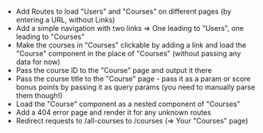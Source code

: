 <ul>
  <li>Add Routes to load "Users" and "Courses" on different pages (by entering a URL, without Links)</li>
  <li>Add a simple navigation with two links => One leading to "Users", one leading to "Courses"</li>
  <li>Make the courses in "Courses" clickable by adding a link and load the "Course" component in the place of "Courses" (without passing any data for now)</li>
  <li>Pass the course ID to the "Course" page and output it there</li>
  <li>Pass the course title to the "Course" page - pass it as a param or score bonus points by passing it as query params (you need to manually parse them though!)</li>
  <li>Load the "Course" component as a nested component of "Courses"</li>
  <li>Add a 404 error page and render it for any unknown routes</li>
  <li>Redirect requests to /all-courses to /courses (=> Your "Courses" page)</li>
</ul>